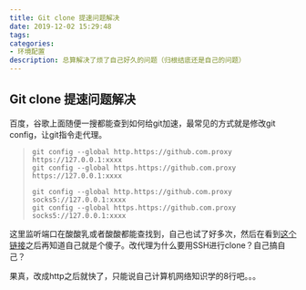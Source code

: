 ```yaml
---
title: Git clone 提速问题解决
date: 2019-12-02 15:29:48
tags:
categories:
- 环境配置
description: 总算解决了烦了自己好久的问题（归根结底还是自己的问题）
---
```


## Git clone 提速问题解决

百度，谷歌上面随便一搜都能查到如何给git加速，最常见的方式就是修改git config，让git指令走代理。

> ```
> git config --global http.https://github.com.proxy https://127.0.0.1:xxxx
> git config --global https.https://github.com.proxy https://127.0.0.1:xxxx
> 
> git config --global http.https://github.com.proxy socks5://127.0.0.1:xxxx
> git config --global https.https://github.com.proxy socks5://127.0.0.1:xxxx
> 
> ```

这里监听端口在酸酸乳或者酸酸都能查找到，自己也试了好多次，然后在看到[这个链接](https://struggleblog.com/2018/07/13/accelerate_github_clone/)之后再知道自己就是个傻子。改代理为什么要用SSH进行clone？自己搞自己？



果真，改成http之后就快了，只能说自己计算机网络知识学的8行吧。。。